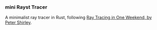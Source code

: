 ### mini Rayst Tracer

A minimalist ray tracer in Rust, following [Ray Tracing in One Weekend, by Peter Shirley](https://raytracing.github.io/books/RayTracingInOneWeekend.html).

